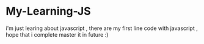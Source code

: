 # My-Learning-JS
i'm just learing about javascript , there are my first line code with javascript , hope that i complete master it in future :) 
